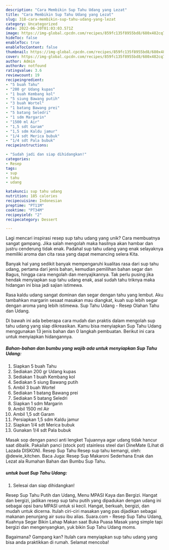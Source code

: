 ```yaml
---
description: "Cara Membikin Sup Tahu Udang yang Lezat"
title: "Cara Membikin Sup Tahu Udang yang Lezat"
slug: 318-cara-membikin-sup-tahu-udang-yang-lezat
category: Uncategorized
date: 2022-06-20T01:03:03.571Z
image: https://img-global.cpcdn.com/recipes/859fc135f8955bd8/680x482cq70/sup-tahu-udang-foto-resep-utama.jpg
hideToc: false
enableToc: true
enableTocContent: false
thumbnail: https://img-global.cpcdn.com/recipes/859fc135f8955bd8/680x482cq70/sup-tahu-udang-foto-resep-utama.jpg
cover: https://img-global.cpcdn.com/recipes/859fc135f8955bd8/680x482cq70/sup-tahu-udang-foto-resep-utama.jpg
author: Admin
authorAv: notfound
ratingvalue: 3.6
reviewcount: 19
recipeingredient:
- "5 buah Tahu"
- "200 gr Udang kupas"
- "1 buah Kembang kol"
- "5 siung Bawang putih"
- "3 buah Wortel"
- "1 batang Bawang prei"
- "5 batang Seledri"
- "1 sdm Margarin"
- "1500 ml Air"
- "1,5 sdt Garam"
- "1,5 sdm Kaldu jamur"
- "1/4 sdt Merica bubuk"
- "1/4 sdt Pala bubuk"
recipeinstructions:

- "Sudah jadi dan siap dihidangkan!"
categories:
- Resep
tags:
- sup
- tahu
- udang

katakunci: sup tahu udang 
nutrition: 185 calories
recipecuisine: Indonesian
preptime: "PT11M"
cooktime: "PT34M"
recipeyield: "2"
recipecategory: Dessert

---
```





Lagi mencari inspirasi resep sup tahu udang yang unik? Cara membuatnya sangat gampang. Jika salah mengolah maka hasilnya akan hambar dan justru cenderung tidak enak. Padahal sup tahu udang yang enak selayaknya memiliki aroma dan cita rasa yang dapat memancing selera Kita.





Banyak hal yang sedikit banyak mempengaruhi kualitas rasa dari sup tahu udang, pertama dari jenis bahan, kemudian pemilihan bahan segar dan Bagus, hingga cara mengolah dan menyajikannya. Tak perlu pusing jika hendak menyiapkan sup tahu udang enak,      asal sudah tahu triknya maka hidangan ini bisa jadi sajian istimewa.














Rasa kaldu udang sangat dominan dan segar dengan tahu yang lembut. Aku tambahkan margarin sesaat masakan mau diangkat, kuah sup lebih segar dengan aroma yang lebih istimewa. Sup Tahu Udang - Resep Olahan Tahu dan Udang.






Di bawah ini ada beberapa cara mudah dan praktis dalam mengolah sup tahu udang yang siap dikreasikan. Kamu bisa menyiapkan Sup Tahu Udang menggunakan 13 jenis bahan dan 0 langkah pembuatan. Berikut ini cara untuk menyiapkan hidangannya.

<!--inarticleads1-->

##### Bahan-bahan dan bumbu yang wajib ada untuk menyiapkan Sup Tahu Udang:

1. Siapkan 5 buah Tahu
1. Sediakan 200 gr Udang kupas
1. Sediakan 1 buah Kembang kol
1. Sediakan 5 siung Bawang putih
1. Ambil 3 buah Wortel
1. Sediakan 1 batang Bawang prei
1. Sediakan 5 batang Seledri
1. Siapkan 1 sdm Margarin
1. Ambil 1500 ml Air
1. Ambil 1,5 sdt Garam
1. Persiapkan 1,5 sdm Kaldu jamur
1. Siapkan 1/4 sdt Merica bubuk
1. Gunakan 1/4 sdt Pala bubuk


Masak sop dengan panci anti lengket Tujuannya agar udang tidak hancur saat dibalik. Pakailah panci (stock pot) stainless steel dari DineMate (Lihat di Lazada DISKON). Resep Sup Tahu Resep sup tahu kemangi, oleh: @dewie_kitchen. Baca Juga: Resep Sup Makaroni Sederhana Enak dan Lezat ala Rumahan Bahan dan Bumbu Sup Tahu. 

<!--inarticleads2-->

#####  untuk buat Sup Tahu Udang:


1. Selesai dan siap dihidangkan!

Resep Sup Tahu Putih dan Udang, Menu MPASI Kaya dan Bergizi. Hangat dan bergizi, jadikan resep sup tahu putih yang dipadukan dengan udang ini sebagai opsi baru MPASI untuk si kecil. Hangat, berkuah, bergizi, dan mudah untuk dicerna. Itulah ciri-ciri masakan yang pas dijadikan sebagai makanan penunjang air susu ibu alias. Suara.com - Resep Sup Tahu Udang, Kuahnya Segar Bikin Lahap Makan saat Buka Puasa Masak yang simple tapi bergizi dan mengenyangkan, yuk bikin Sup Tahu Udang moms. 

Bagaimana? Gampang kan? Itulah cara menyiapkan sup tahu udang yang bisa anda praktikkan di rumah. Selamat mencoba!
